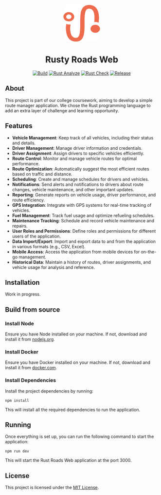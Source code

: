 <div align="center">

<img src=".github/logo.svg" width="120" height="120" alt="Logo"/>

<h1 align="center">Rusty Roads Web</h1>

[![Build](https://github.com/StPfeffer/rusty-roads/actions/workflows/build.yml/badge.svg)](https://github.com/StPfeffer/rusty-roads/actions/workflows/build.yml)
[![Rust Analyze](https://github.com/StPfeffer/rusty-roads/actions/workflows/rust-clippy.yml/badge.svg)](https://github.com/StPfeffer/rusty-roads/actions/workflows/rust-clippy.yml)
[![Rust Check](https://github.com/StPfeffer/rusty-roads/actions/workflows/rust.yml/badge.svg)](https://github.com/StPfeffer/rusty-roads/actions/workflows/rust.yml)
[![Release](https://img.shields.io/github/v/release/StPfeffer/rusty-roads?color=%23c694ff)](https://github.com/StPfeffer/rusty-roads/releases/latest)

</div>

## About

This project is part of our college coursework, aiming to develop a simple route manager application. We chose the Rust programming language to add an extra layer of challenge and learning opportunity.

## Features

- **Vehicle Management**: Keep track of all vehicles, including their status and details.
- **Driver Management**: Manage driver information and credentials.
- **Driver Assignment**: Assign drivers to specific vehicles efficiently.
- **Route Control**: Monitor and manage vehicle routes for optimal performance.
- **Route Optimization**: Automatically suggest the most efficient routes based on traffic and distance.
- **Scheduling**: Create and manage schedules for drivers and vehicles.
- **Notifications**: Send alerts and notifications to drivers about route changes, vehicle maintenance, and other important updates.
- **Reporting**: Generate reports on vehicle usage, driver performance, and route efficiency.
- **GPS Integration**: Integrate with GPS systems for real-time tracking of vehicles.
- **Fuel Management**: Track fuel usage and optimize refueling schedules.
- **Maintenance Tracking**: Schedule and record vehicle maintenance and repairs.
- **User Roles and Permissions**: Define roles and permissions for different users of the application.
- **Data Import/Export**: Import and export data to and from the application in various formats (e.g., CSV, Excel).
- **Mobile Access**: Access the application from mobile devices for on-the-go management.
- **Historical Data**: Maintain a history of routes, driver assignments, and vehicle usage for analysis and reference.

## Installation

Work in progress.

## Build from source

### Install Node

Ensure you have Node installed on your machine. If not, download and install it from [nodejs.org](https://nodejs.org/en).

### Install Docker

Ensure you have Docker installed on your machine. If not, download and install it from [docker.com](https://www.docker.com/).

### Install Dependencies

Install the project dependencies by running:

```shell
npm install
```

This will install all the required dependencies to run the application.

## Running

Once everything is set up, you can run the following command to start the application:

```shell
npm run dev
```

This will start the Rust Roads Web application at the port 3000.

## License

This project is licensed under the [MIT License](https://github.com/StPfeffer/rusty-roads/blob/main/LICENSE).
